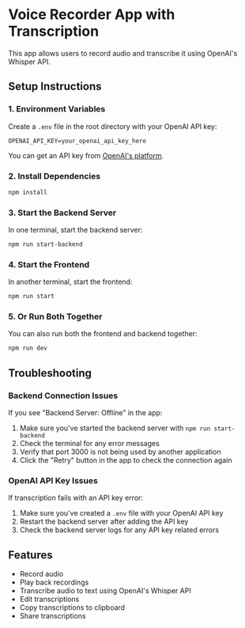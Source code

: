 # Voice Recorder App with Transcription

This app allows users to record audio and transcribe it using OpenAI's Whisper API.

## Setup Instructions

### 1. Environment Variables

Create a `.env` file in the root directory with your OpenAI API key:

```
OPENAI_API_KEY=your_openai_api_key_here
```

You can get an API key from [OpenAI's platform](https://platform.openai.com/api-keys).

### 2. Install Dependencies

```bash
npm install
```

### 3. Start the Backend Server

In one terminal, start the backend server:

```bash
npm run start-backend
```

### 4. Start the Frontend

In another terminal, start the frontend:

```bash
npm run start
```

### 5. Or Run Both Together

You can also run both the frontend and backend together:

```bash
npm run dev
```

## Troubleshooting

### Backend Connection Issues

If you see "Backend Server: Offline" in the app:

1. Make sure you've started the backend server with `npm run start-backend`
2. Check the terminal for any error messages
3. Verify that port 3000 is not being used by another application
4. Click the "Retry" button in the app to check the connection again

### OpenAI API Key Issues

If transcription fails with an API key error:

1. Make sure you've created a `.env` file with your OpenAI API key
2. Restart the backend server after adding the API key
3. Check the backend server logs for any API key related errors

## Features

- Record audio
- Play back recordings
- Transcribe audio to text using OpenAI's Whisper API
- Edit transcriptions
- Copy transcriptions to clipboard
- Share transcriptions